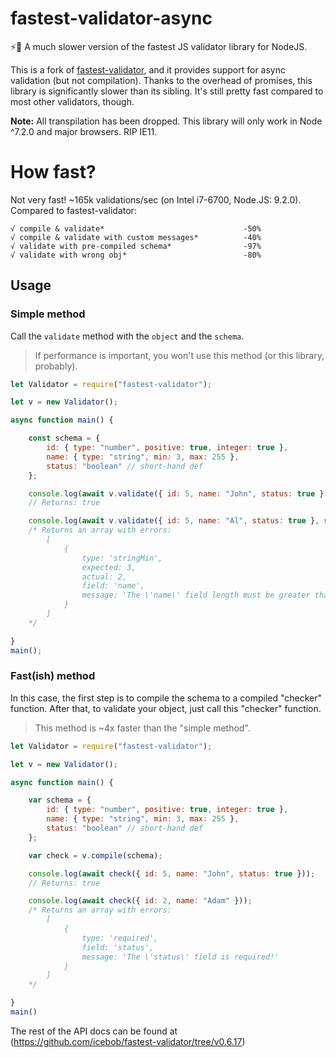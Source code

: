 # fastest-validator-async
:zap::snail: A much slower version of the fastest JS validator library for NodeJS.

This is a fork of [fastest-validator](https://github.com/icebob/fastest-validator), and it provides support for async validation (but not compilation).  Thanks to the overhead of promises, this library is significantly slower than its sibling.  It's still pretty fast compared to most other validators, though.  

**Note:** All transpilation has been dropped.  This library will only work in Node ^7.2.0 and major browsers.  RIP IE11.

# How fast?
Not very fast! ~165k validations/sec (on Intel i7-6700, Node.JS: 9.2.0).  Compared to fastest-validator:
```
√ compile & validate*                               -50%
√ compile & validate with custom messages*          -40%
√ validate with pre-compiled schema*                -97%
√ validate with wrong obj*                          -80%
```

## Usage

### Simple method
Call the `validate` method with the `object` and the `schema`.
> If performance is important, you won't use this method (or this library, probably).

```js
let Validator = require("fastest-validator");

let v = new Validator();

async function main() {

    const schema = {
        id: { type: "number", positive: true, integer: true },
        name: { type: "string", min: 3, max: 255 },
        status: "boolean" // short-hand def
    };

    console.log(await v.validate({ id: 5, name: "John", status: true }, schema));
    // Returns: true

    console.log(await v.validate({ id: 5, name: "Al", status: true }, schema));
    /* Returns an array with errors:
        [
            {
                type: 'stringMin',
                expected: 3,
                actual: 2,
                field: 'name',
                message: 'The \'name\' field length must be greater than or equal to 3 characters long!'
            }
        ]
    */

}
main();
```

### Fast(ish) method
In this case, the first step is to compile the schema to a compiled "checker" function. After that, to validate your object, just call this "checker" function.
> This method is ~4x faster than the "simple method".

```js
let Validator = require("fastest-validator");

let v = new Validator();

async function main() {

    var schema = {
        id: { type: "number", positive: true, integer: true },
        name: { type: "string", min: 3, max: 255 },
        status: "boolean" // short-hand def
    };

    var check = v.compile(schema);

    console.log(await check({ id: 5, name: "John", status: true }));
    // Returns: true

    console.log(await check({ id: 2, name: "Adam" }));
    /* Returns an array with errors:
        [
            {
                type: 'required',
                field: 'status',
                message: 'The \'status\' field is required!'
            }
        ]
    */

}
main()
```

The rest of the API docs can be found at (https://github.com/icebob/fastest-validator/tree/v0.6.17)